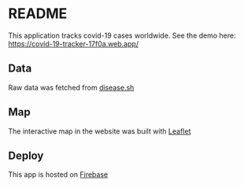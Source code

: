 # README

This application tracks covid-19 cases worldwide.
See the demo here: https://covid-19-tracker-17f0a.web.app/

## Data
Raw data was fetched from [disease.sh](https://disease.sh/)

## Map
The interactive map in the website was built with [Leaflet](https://leafletjs.com/index.html)

## Deploy
This app is hosted on [Firebase](https://firebase.google.com/)
